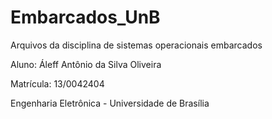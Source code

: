 # Embarcados_UnB

 Arquivos da disciplina de sistemas operacionais embarcados
 
 Aluno: Áleff Antônio da Silva Oliveira
 
 Matrícula: 13/0042404
 
 Engenharia Eletrônica - Universidade de Brasília
 
